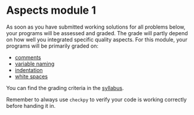 # Aspects module 1

As soon as you have submitted working solutions for all problems below, your programs will be assessed and graded. The grade will partly depend on how well you integrated specific quality aspects. For this module, your programs will be primarily graded on:

- [comments](/python/en/style#comments)
- [variable naming](/python/en/style#variables)
- [indentation](/python/en/style#indentation)
- [white spaces](/python/en/style#blank-lines-and-extra-spaces)

You can find the grading criteria in the [syllabus](/syllabus#feedback).

Remember to always use `checkpy` to verify your code is working correctly before handing it in.
